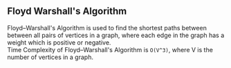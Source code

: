 ## Floyd Warshall's Algorithm

Floyd–Warshall's Algorithm is used to find the shortest paths between between all pairs of vertices in a graph, where each edge in the graph has a weight which is positive or negative.  
Time Complexity of Floyd–Warshall's Algorithm is `O(V^3)`, where V is the number of vertices in a graph.
